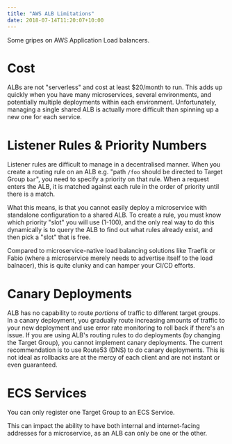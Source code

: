 ```yaml
---
title: "AWS ALB Limitations"
date: 2018-07-14T11:20:07+10:00
---
```


Some gripes on AWS Application Load balancers.

<!--more-->

# Cost

ALBs are not "serverless" and cost at least $20/month to run. This adds up quickly when you have many microservices, several environments, and potentially multiple deployments within each environment. Unfortunately, managing a single shared ALB is actually more difficult than spinning up a new one for each service.

# Listener Rules & Priority Numbers

Listener rules are difficult to manage in a decentralised manner. When you create a routing rule on an ALB e.g. "path `/foo` should be directed to Target Group `bar`", you need to specify a priority on that rule. When a request enters the ALB, it is matched against each rule in the order of priority until there is a match.

What this means, is that you cannot easily deploy a microservice with standalone configuration to a shared ALB. To create a rule, you must know which priority "slot" you will use (1-100), and the only real way to do this dynamically is to query the ALB to find out what rules already exist, and then pick a "slot" that is free.

Compared to microservice-native load balancing solutions like Traefik or Fabio (where a microservice merely needs to advertise itself to the load balnacer), this is quite clunky and can hamper your CI/CD efforts.

# Canary Deployments

ALB has no capability to route _portions_ of traffic to different target groups. In a canary deployment, you gradually route increasing amounts of traffic to your new deployment and use error rate monitoring to roll back if there's an issue. If you are using ALB's routing rules to do deployments (by changing the Target Group), you cannot implement canary deployments. The current recommendation is to use Route53 (DNS) to do canary deployments. This is not ideal as rollbacks are at the mercy of each client and are not instant or even guaranteed.

# ECS Services

You can only register one Target Group to an ECS Service.

This can impact the ability to have both internal and internet-facing addresses for a microservice, as an ALB can only be one or the other.
